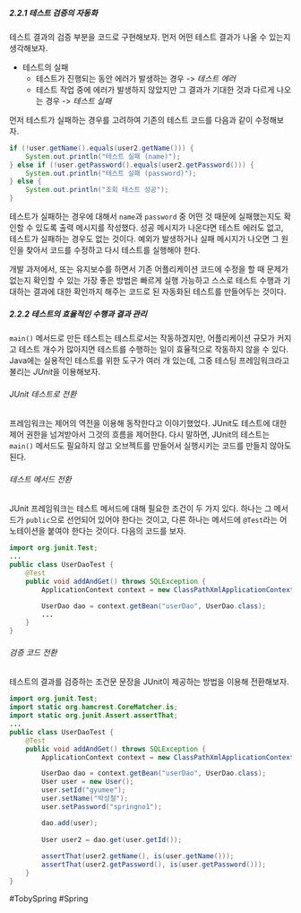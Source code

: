 ##### 2.2.1 테스트 검증의 자동화
테스트 결과의 검증 부분을 코드로 구현해보자. 먼저 어떤 테스트 결과가 나올 수 있는지 생각해보자.
- 테스트의 실패
	- 테스트가 진행되는 동안 에러가 발생하는 경우 -> *테스트 에러*
	- 테스트 작업 중에 에러가 발생하지 않았지만 그 결과가 기대한 것과 다르게 나오는 경우 -> *테스트 실패*

먼저 테스트가 실패하는 경우를 고려하여 기존의 테스트 코드를 다음과 같이 수정해보자.
```java
if (!user.getName().equals(user2.getName())) {
	System.out.println("테스트 실패 (name)");
} else if (!user.getPassword().equals(user2.getPassword())) {
	System.out.println("테스트 실패 (password)");
} else {
	System.out.println("조회 테스트 성공");
}
```

테스트가 실패하는 경우에 대해서 `name`과 `password` 중 어떤 것 때문에 실패했는지도 확인할 수 있도록 출력 메시지를 작성했다. 성공 메시지가 나온다면 테스트 에러도 없고, 테스트가 실패하는 경우도 없는 것이다. 예외가 발생하거나 실패 메시지가 나오면 그 원인을 찾아서 코드를 수정하고 다시 테스트를 실행해야 한다.

개발 과저에서, 또는 유지보수를 하면서 기존 어플리케이션 코드에 수정을 할 때 문제가 없는지 확인할 수 있는 가장 좋은 방법은 빠르게 실행 가능하고 스스로 테스트 수행과 기대하는 결과에 대한 확인까지 해주는 코드로 된 자동화된 테스트를 만들어두는 것이다.
##### 2.2.2 테스트의 효율적인 수행과 결과 관리
`main()` 메서드로 만든 테스트는 테스트로서는 작동하겠지만, 어플리케이션 규모가 커지고 테스트 개수가 많아지면 테스트를 수행하는 일이 효율적으로 작동하지 않을 수 있다. Java에는 실용적인 테스트를 위한 도구가 여러 개 있는데, 그중 테스팅 프레임워크라고 불리는 *JUnit*을 이용해보자.
###### JUnit 테스트로 전환
프레임워크는 제어의 역전을 이용해 동작한다고 이야기했었다. JUnit도 테스트에 대한 제어 권한을 넘겨받아서 그것의 흐름을 제어한다. 다시 말하면, JUnit의 테스트는 `main()` 메서드도 필요하지 않고 오브젝트를 만들어서 실행시키는 코드를 만들지 않아도 된다.
###### 테스트 메서드 전환
JUnit 프레임워크는 테스트 메서드에 대해 필요한 조건이 두 가지 있다. 하나는 그 메서드가 `public`으로 선언되어 있어야 한다는 것이고, 다른 하나는 메서드에 `@Test`라는 어노테이션을 붙여야 한다는 것이다. 다음의 코드를 보자.
```java
import org.junit.Test;
...
public class UserDaoTest {
	@Test
	public void addAndGet() throws SQLException {
		ApplicationContext context = new ClassPathXmlApplicationContext("applicationContext.xml");

		UserDao dao = context.getBean("userDao", UserDao.class);
		...
	}
}
```
###### 검증 코드 전환
테스트의 결과를 검증하는 조건문 문장을 JUnit이 제공하는 방법을 이용해 전환해보자.
```java
import org.junit.Test;
import static org.hamcrest.CoreMatcher.is;
import static org.junit.Assert.assertThat;
...
public class UserDaoTest {
	@Test
	public void addAndGet() throws SQLException {
		ApplicationContext context = new ClassPathXmlApplicationContext("applicationContext.xml");

		UserDao dao = context.getBean("userDao", UserDao.class);
		User user = new User();
		user.setId("gyumee");
		user.setName("박성철");
		user.setPassword("springno1");

		dao.add(user);
		
		User user2 = dao.get(user.getId());
		
		assertThat(user2.getName(), is(user.getName()));
		assertThat(user2.getPassword(), is(user.getPassword()));
	}
}
```

#TobySpring #Spring 